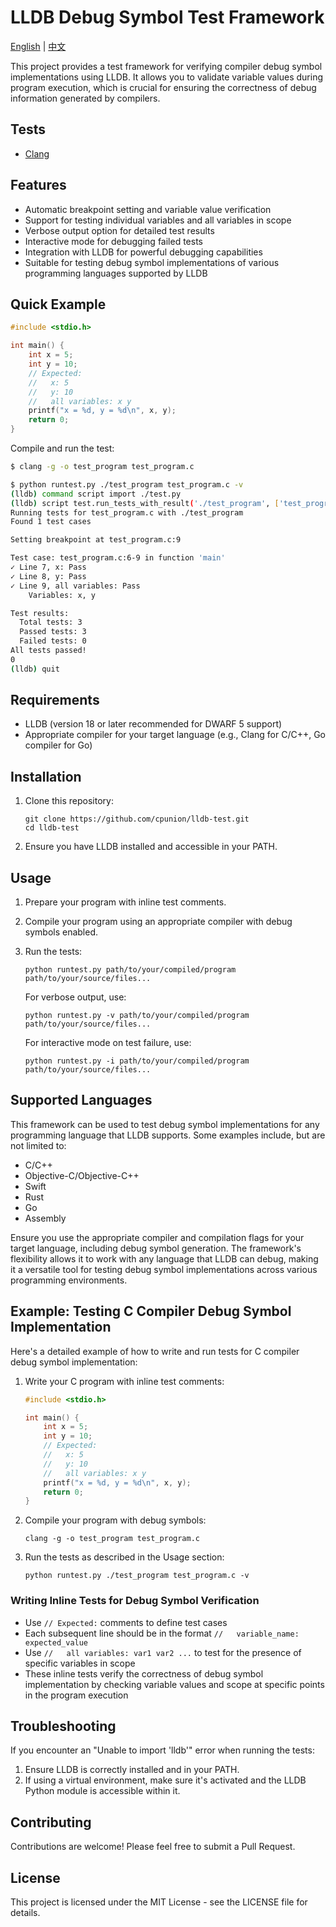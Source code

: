 # LLDB Debug Symbol Test Framework

[English](README.md) | [中文](README_zh.md)

This project provides a test framework for verifying compiler debug symbol implementations using LLDB. It allows you to validate variable values during program execution, which is crucial for ensuring the correctness of debug information generated by compilers.

## Tests

- [Clang](clang/README.md)

## Features

- Automatic breakpoint setting and variable value verification
- Support for testing individual variables and all variables in scope
- Verbose output option for detailed test results
- Interactive mode for debugging failed tests
- Integration with LLDB for powerful debugging capabilities
- Suitable for testing debug symbol implementations of various programming languages supported by LLDB

## Quick Example

```c
#include <stdio.h>

int main() {
    int x = 5;
    int y = 10;
    // Expected:
    //   x: 5
    //   y: 10
    //   all variables: x y
    printf("x = %d, y = %d\n", x, y);
    return 0;
}
```

Compile and run the test:

```bash
$ clang -g -o test_program test_program.c

$ python runtest.py ./test_program test_program.c -v
(lldb) command script import ./test.py
(lldb) script test.run_tests_with_result('./test_program', ['test_program.c',], True, False, 'test_result.json')
Running tests for test_program.c with ./test_program
Found 1 test cases

Setting breakpoint at test_program.c:9

Test case: test_program.c:6-9 in function 'main'
✓ Line 7, x: Pass
✓ Line 8, y: Pass
✓ Line 9, all variables: Pass
    Variables: x, y

Test results:
  Total tests: 3
  Passed tests: 3
  Failed tests: 0
All tests passed!
0
(lldb) quit
```

## Requirements

- LLDB (version 18 or later recommended for DWARF 5 support)
- Appropriate compiler for your target language (e.g., Clang for C/C++, Go compiler for Go)

## Installation

1. Clone this repository:

   ```
   git clone https://github.com/cpunion/lldb-test.git
   cd lldb-test
   ```

2. Ensure you have LLDB installed and accessible in your PATH.

## Usage

1. Prepare your program with inline test comments.

2. Compile your program using an appropriate compiler with debug symbols enabled.

3. Run the tests:

   ```
   python runtest.py path/to/your/compiled/program path/to/your/source/files...
   ```

   For verbose output, use:

   ```
   python runtest.py -v path/to/your/compiled/program path/to/your/source/files...
   ```

   For interactive mode on test failure, use:

   ```
   python runtest.py -i path/to/your/compiled/program path/to/your/source/files...
   ```

## Supported Languages

This framework can be used to test debug symbol implementations for any programming language that LLDB supports. Some examples include, but are not limited to:

- C/C++
- Objective-C/Objective-C++
- Swift
- Rust
- Go
- Assembly

Ensure you use the appropriate compiler and compilation flags for your target language, including debug symbol generation. The framework's flexibility allows it to work with any language that LLDB can debug, making it a versatile tool for testing debug symbol implementations across various programming environments.

## Example: Testing C Compiler Debug Symbol Implementation

Here's a detailed example of how to write and run tests for C compiler debug symbol implementation:

1. Write your C program with inline test comments:

   ```c
   #include <stdio.h>

   int main() {
       int x = 5;
       int y = 10;
       // Expected:
       //   x: 5
       //   y: 10
       //   all variables: x y
       printf("x = %d, y = %d\n", x, y);
       return 0;
   }
   ```

2. Compile your program with debug symbols:

   ```
   clang -g -o test_program test_program.c
   ```

3. Run the tests as described in the Usage section:

   ```
   python runtest.py ./test_program test_program.c -v
   ```

### Writing Inline Tests for Debug Symbol Verification

- Use `// Expected:` comments to define test cases
- Each subsequent line should be in the format `//   variable_name: expected_value`
- Use `//   all variables: var1 var2 ...` to test for the presence of specific variables in scope
- These inline tests verify the correctness of debug symbol implementation by checking variable values and scope at specific points in the program execution

## Troubleshooting

If you encounter an "Unable to import 'lldb'" error when running the tests:

1. Ensure LLDB is correctly installed and in your PATH.
2. If using a virtual environment, make sure it's activated and the LLDB Python module is accessible within it.

## Contributing

Contributions are welcome! Please feel free to submit a Pull Request.

## License

This project is licensed under the MIT License - see the LICENSE file for details.
